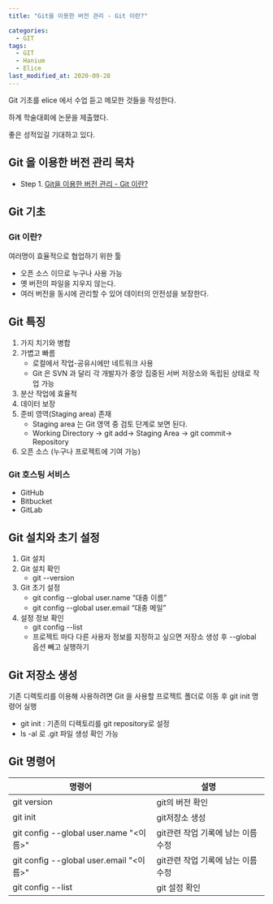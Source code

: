 ```yaml
---
title: "Git을 이용한 버전 관리 - Git 이란?"

categories:
  - GIT
tags: 
  - GIT
  - Hanium
  - Elice
last_modified_at: 2020-09-28
---
```


Git 기초를 elice 에서 수업 듣고 메모한 것들을 작성한다.

하계 학술대회에 논문을 제출했다.

좋은 성적있길 기대하고 있다.


## Git 을 이용한 버전 관리 목차
* Step 1. [Git을 이용한 버전 관리 - Git 이란?](https://jee00609.github.io/git/Hanium-Pratice-Git-Version1/)

## Git 기초

### Git 이란?

여러명이 효율적으로 협업하기 위한 툴

   * 오픈 소스 이므로 누구나 사용 가능
   * 옛 버전의 파일을 지우지 않는다.
   * 여러 버전을 동시에 관리할 수 있어 데이터의 안전성을 보장한다.

## Git 특징
   1. 가지 치기와 병합
   2. 가볍고 빠름 
      * 로컬에서 작업-공유시에만 네트워크 사용
      * Git 은 SVN 과 달리 각 개발자가 중앙 집중된 서버 저장소와 독립된 상태로 작업 가능
   3. 분산 작업에 효율적
   4. 데이터 보장
   5. 준비 영역(Staging area) 존재
      * Staging area 는 Git 영역 중 검토 단계로 보면 된다.
      * Working Directory →  git add→ Staging Area →  git commit→ Repository
   6. 오픈 소스 (누구나 프로젝트에 기여 가능)

### Git 호스팅 서비스
   * GitHub
   * Bitbucket
   * GitLab

## Git 설치와 초기 설정

   1. Git 설치
   2. Git 설치 확인
      * git --version
   3. Git 초기 설정
      * git config --global user.name “대충 이름”
      * git config --global user.email “대충 메일”
   4. 설정 정보 확인
      * git config --list
      * 프로젝트 마다 다른 사용자 정보를 지정하고 싶으면 저장소 생성 후 --global 옵션 빼고 실행하기

## Git 저장소 생성

기존 디렉토리를 이용해 사용하려면 Git 을 사용할 프로젝트 폴더로 이동 후 git init 명령어 실행

   * git init : 기존의 디렉토리를 git repository로 설정
   * ls -al 로 .git 파일 생성 확인 가능

## Git 명령어

| 명령어            | 설명                                                           |
| ------------         | ------------------------------------------------------------------ |
| git version    | git의 버전 확인  |
| git init    | git저장소 생성  |
| git config --global user.name "<이름>" | git관련 작업 기록에 남는 이름 수정 |
| git config --global user.email "<이름>" | git관련 작업 기록에 남는 이름 수정 |
|git config --list | git 설정 확인|

